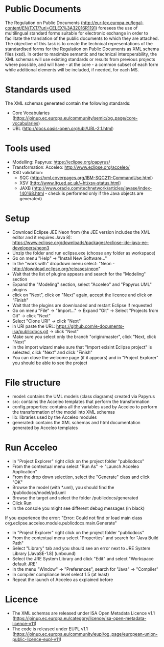 # Public Documents
The Regulation on Public Documents (http://eur-lex.europa.eu/legal-content/EN/TXT/?uri=CELEX%3A32016R1191) foresees the use of multilingual standard forms suitable for electronic exchange in order to facilitate the translation of the public documents to which they are attached.
The objective of this task is to create the technical representations of the standardised forms for the Regulation on Public Documents as XML schema files (xsd).
In order to maximize semantic and technical interoperability, the XML schemas will use existing standards or results from previous projects where possible, and will have - at the core - a common subset of each form while additional elements will be included, if needed, for each MS.
# Standards used
The XML schemas generated contain the following standards: 
* Core Vocabularies (https://joinup.ec.europa.eu/community/semic/og_page/core-vocabularies)
* UBL (http://docs.oasis-open.org/ubl/UBL-2.1.html) 

# Tools used
* Modelling: Papyrus: https://eclipse.org/papyrus/ 
* Transformation: Acceleo: http://www.eclipse.org/acceleo/
* XSD validation: 
	* SQC (http://xml.coverpages.org/IBM-SQC211-CommandUse.html)
	* XSV (http://www.ltg.ed.ac.uk/~ht/xsv-status.html)
	* JAXB (http://www.oracle.com/technetwork/articles/javase/index-140168.html - check is performed only if the Java objects are generated)

# Setup
* Download Eclipse JEE Neon from (the JEE version includes the XML editor and it requires Java 8): https://www.eclipse.org/downloads/packages/eclipse-ide-java-ee-developers/neon3
* Unzip the folder and run eclipse.exe (choose any folder as workspace)
* Go on menu "Help" -> "Install New Software..."
* In the "work with" dropdown menu select: "Neon - http://download.eclipse.org/releases/neon"
* Wait that the list of plugins appears and search for the "Modeling" section
* Expand the "Modeling" section, select "Acceleo" and "Papyrus UML" plugins
* click on "Next", click on "Next" again, accept the licence and click on "Finish"
* Wait that the plugins are downloaded and restart Eclipse if requested
* Go on menu "File" -> "Import..." -> Expand "Git" -> Select "Projects from Git" -> click "Next"
* Select "Clone URI" -> click "Next"
* in URI paste the URL: https://github.com/e-documents-isa/publicdocs.git -> click "Next"
* Make sure you select only the branch "origin/master", click "Next, click "Next"
* In the import wizard make sure that "Import exisint Eclipse project" is selected, click "Next" and click "Finish"
* You can close the welcome page (if it appears) and in "Project Explorer" you should be able to see the project

# File structure
* model: contains the UML models (class diagrams) created via Papyrus
* src: contains the Acceleo templates that perform the transformation
* config.properties: contains all the variables used by Acceleo to perform the transformation of the model into XML schemas
* lib: libraries used by the Acceleo modules
* generated: contains the XML schemas and html documentation generated by Acceleo templates

# Run Acceleo
* In "Project Explorer" right click on the project folder "publicdocs"
* From the contextual menu select "Run As" -> "Launch Acceleo Application"
* From the drop down selection, select the "Generate" class and click "OK"
* Browse the model (with *.uml), you should find the /publicdocs/model/pd.uml
* Browse the target and select the folder /publicdocs/generated
* Click Run
* In the console you might see different debug messages (in black)


If you experience the error:
"Error: Could not find or load main class org.eclipse.acceleo.module.publicdocs.main.Generate"
* In "Project Explorer" right click on the project folder "publicdocs"
* From the contextual menu select "Properties" and search for "Java Build Path"
* Select "Library" tab and you should see an error next to JRE System Library [JavaSE-1.8] (unbound)
* Select the JRE System Library and click "Edit" and select "Workspace default JRE"
* In the menu "Window" -> "Preferences", search for "Java" -> "Compiler"
* In compiler compliance level select 1.5 (at least)
* Repeat the launch of Acceleo as explained before


# Licence
* The XML schemas are released under ISA Open Metadata Licence v1.1 (https://joinup.ec.europa.eu/category/licence/isa-open-metadata-licence-v11)
* The code is released under EUPL v1.1 (https://joinup.ec.europa.eu/community/eupl/og_page/european-union-public-licence-eupl-v11)